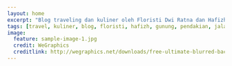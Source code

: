 ```yaml
---
layout: home
excerpt: "Blog traveling dan kuliner oleh Floristi Dwi Ratna dan Hafizh Hasrindra"
tags: [travel, kuliner, blog, floristi, hafizh, gunung, pendakian, jalan-jalan, makan]
image:
  feature: sample-image-1.jpg
  credit: WeGraphics
  creditlink: http://wegraphics.net/downloads/free-ultimate-blurred-background-pack/
---
```

